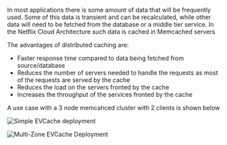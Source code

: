 In most applications there is some amount of data that will be frequently used. Some of this data is transient and can be recalculated, while other data will need to be fetched from the database or a middle tier service. In the Netflix Cloud Architecture such data is cached in Memcached servers

The advantages of distributed caching are: 
* Faster response time compared to data being fetched from source/database
* Reduces the number of servers needed to handle the requests as most of the requests are served by the cache
* Reduces the load on the servers fronted by the cache
* Increases the throughput of the services fronted by the cache

A use case with a 3 node memcahced cluster with 2 clients is shown below

![Simple EVCache deployment](https://raw.github.com/Netflix/EVCache/master/images/Simple_EVCache.png?login=smadappa&token=e7a5d0559028b344af320cbb8b25711a)

![Multi-Zone EVCache Deployment](https://raw.github.com/Netflix/EVCache/master/images/Multizone_EVCache.png?login=smadappa&token=00423173e4fb3bd9a2ca3de7cc27eb9e)